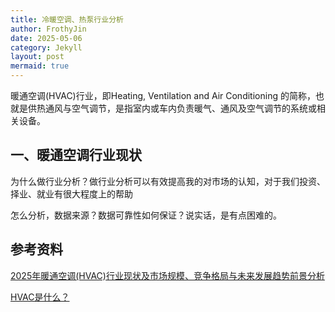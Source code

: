 ```yaml
---
title: 冷暖空调、热泵行业分析
author: FrothyJin
date: 2025-05-06
category: Jekyll
layout: post
mermaid: true
---
```


暖通空调(HVAC)行业，即Heating, Ventilation and Air Conditioning 的简称，也就是供热通风与空气调节，是指室内或车内负责暖气、通风及空气调节的系统或相关设备。

## 一、暖通空调行业现状


为什么做行业分析？做行业分析可以有效提高我的对市场的认知，对于我们投资、择业、就业有很大程度上的帮助

怎么分析，数据来源？数据可靠性如何保证？说实话，是有点困难的。

## 参考资料

[2025年暖通空调(HVAC)行业现状及市场规模、竞争格局与未来发展趋势前景分析](https://www.chinairn.com/news/20250114/174050438.shtml)

[HVAC是什么？](https://aireenergy.com/zh/what-is-hvac/?v=05c7c5a71e52)